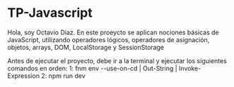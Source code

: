 # TP-Javascript
Hola, soy Octavio Diaz. En este proeycto se aplican nociones básicas de JavaScript, utilizando operadores lógicos, operadores de asignación, objetos, arrays, DOM, LocalStorage y SessionStorage

Antes de ejecutar el proyecto, debe ir a la terminal y ejecutar los siguientes comandos en orden: 
1: fnm env --use-on-cd | Out-String | Invoke-Expression 
2: npm run dev
